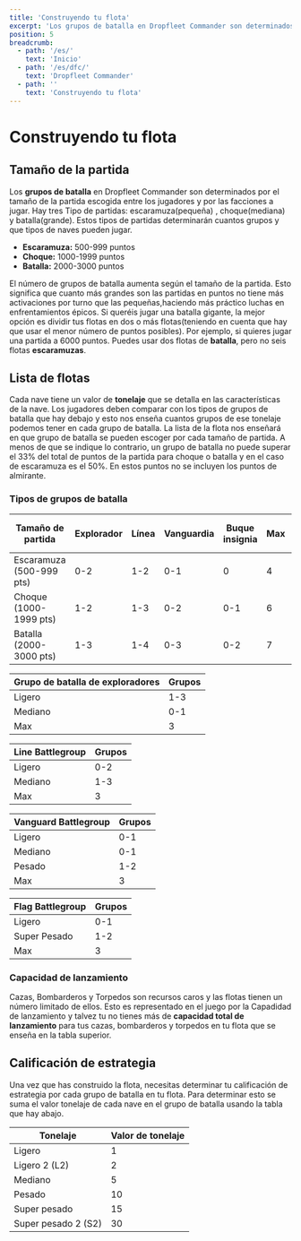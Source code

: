 ```yaml
---
title: 'Construyendo tu flota'
excerpt: 'Los grupos de batalla en Dropfleet Commander son determinados por el tamaño de la partida escogida entre los jugadores y por las facciones a jugar.'
position: 5
breadcrumb:
  - path: '/es/'
    text: 'Inicio'
  - path: '/es/dfc/'
    text: 'Dropfleet Commander'
  - path: ''
    text: 'Construyendo tu flota'
---
```


# Construyendo tu flota

## Tamaño de la partida

Los **grupos de batalla** en Dropfleet Commander son determinados por el tamaño de la partida escogida entre los jugadores y por las facciones a jugar. Hay tres Tipo de partidas: escaramuza(pequeña) , choque(mediana) y batalla(grande). Estos tipos de partidas determinarán cuantos grupos y que tipos de naves pueden jugar.

* **Escaramuza:** 500-999 puntos
* **Choque:** 1000-1999 puntos
* **Batalla:** 2000-3000 puntos

El número de grupos de batalla aumenta según el tamaño de la partida. Esto significa que cuanto más grandes son las partidas en puntos no tiene más activaciones por turno que las pequeñas,haciendo más práctico luchas en enfrentamientos épicos. Si queréis jugar una batalla gigante, la mejor opción es dividir tus flotas en dos o más flotas(teniendo en cuenta que hay que usar el menor número de puntos posibles). Por ejemplo, si quieres jugar una partida a 6000 puntos. Puedes usar dos flotas de **batalla**, pero no seis flotas **escaramuzas**.

## Lista de flotas

Cada nave tiene un valor de **tonelaje** que se detalla en las características de la nave. Los jugadores deben comparar con los tipos de grupos de batalla que hay debajo y esto nos enseña cuantos grupos de ese tonelaje podemos tener en cada grupo de batalla. La lista de la flota nos enseñará en que grupo de batalla se pueden escoger por cada tamaño de partida. A menos de que se indique lo contrario, un grupo de batalla no puede superar el 33% del total de puntos de la partida para  choque o batalla y en el caso de escaramuza es el 50%. En estos puntos no se incluyen los puntos de almirante.

### Tipos de grupos de batalla

<table>
  <thead>
    <th>Tamaño de partida</th>
    <th>Explorador</th>
    <th>Línea</th>
    <th>Vanguardia</th>
    <th>Buque insignia</th>
    <th>Max</th>
    <th>Capadidad de lanzamiento</th>
  </thead>
  <tbody>
    <tr>
      <td>Escaramuza (500-999 pts)</td>
      <td>0-2</td>
      <td>1-2</td>
      <td>0-1</td>
      <td>0</td>
      <td>4</td>
      <td>10</td>
    </tr>
    <tr>
      <td>Choque (1000-1999 pts)</td>
      <td>1-2</td>
      <td>1-3</td>
      <td>0-2</td>
      <td>0-1</td>
      <td>6</td>
      <td>15</td>
    </tr>
    <tr>
      <td>Batalla (2000-3000 pts)</td>
      <td>1-3</td>
      <td>1-4</td>
      <td>0-3</td>
      <td>0-2</td>
      <td>7</td>
      <td>20</td>
    </tr>
  </tbody>
</table>

<table>
  <thead>
    <th>Grupo de batalla de exploradores</th>
    <th>Grupos</th>
  </thead>
  <tbody>
    <tr>
      <td>Ligero</td>
      <td>1-3</td>
    </tr>
    <tr>
      <td>Mediano</td>
      <td>0-1</td>
    </tr>
    <tr>
      <td>Max</td>
      <td>3</td>
    </tr>
  </tbody>
</table>

<table>
  <thead>
    <th>Line Battlegroup</th>
    <th>Grupos</th>
  </thead>
  <tbody>
    <tr>
      <td>Ligero</td>
      <td>0-2</td>
    </tr>
    <tr>
      <td>Mediano</td>
      <td>1-3</td>
    </tr>
    <tr>
      <td>Max</td>
      <td>3</td>
    </tr>
  </tbody>
</table>

<table>
  <thead>
    <th>Vanguard Battlegroup</th>
    <th>Grupos</th>
  </thead>
  <tbody>
    <tr>
      <td>Ligero</td>
      <td>0-1</td>
    </tr>
    <tr>
      <td>Mediano</td>
      <td>0-1</td>
    </tr>
    <tr>
      <td>Pesado</td>
      <td>1-2</td>
    </tr>
    <tr>
      <td>Max</td>
      <td>3</td>
    </tr>
  </tbody>
</table>

<table>
  <thead>
    <th>Flag Battlegroup</th>
    <th>Grupos</th>
  </thead>
  <tbody>
    <tr>
      <td>Ligero</td>
      <td>0-1</td>
    </tr>
    <tr>
      <td>Super Pesado</td>
      <td>1-2</td>
    </tr>
    <tr>
      <td>Max</td>
      <td>3</td>
    </tr>
  </tbody>
</table>

### Capacidad de lanzamiento

Cazas, Bombarderos y Torpedos son recursos caros y las flotas tienen un número limitado de ellos. Esto es representado en el juego por la Capadidad de lanzamiento y talvez tu no tienes más de **capacidad total de lanzamiento** para tus cazas, bombarderos y torpedos en tu flota que se enseña en la tabla superior.

## Calificación de estrategia

Una vez que has construido la flota, necesitas determinar tu calificación de estrategia por cada grupo de batalla en tu flota. Para determinar esto se suma el valor tonelaje de cada nave en el grupo de batalla usando la tabla que hay abajo.

<table>
  <thead>
    <th>Tonelaje</th>
    <th>Valor de tonelaje</th>
  </thead>
  <tbody>
    <tr>
      <td>Ligero</td>
      <td>1</td>
    </tr>
    <tr>
      <td>Ligero 2 (L2)</td>
      <td>2</td>
    </tr>
    <tr>
      <td>Mediano</td>
      <td>5</td>
    </tr>
    <tr>
      <td>Pesado</td>
      <td>10</td>
    </tr>
    <tr>
      <td>Super pesado</td>
      <td>15</td>
    </tr>
    <tr>
      <td>Super pesado 2 (S2)</td>
      <td>30</td>
    </tr>
  </tbody>
</table>
